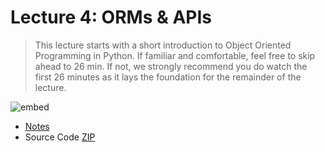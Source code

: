 # Lecture 4: ORMs & APIs

> This lecture starts with a short introduction to Object Oriented Programming in Python. If familiar and comfortable, feel free to skip ahead to 26 min. If not, we strongly recommend you do watch the first 26 minutes as it lays the foundation for the remainder of the lecture.

![embed](https://youtube.com/embed/24Kf3v7kZyE)

- [Notes](https://cs50.harvard.edu/web/2018/notes/4/)
- Source Code [ZIP](http://cdn.cs50.net/web/2018/spring/lectures/4/src4.zip)
